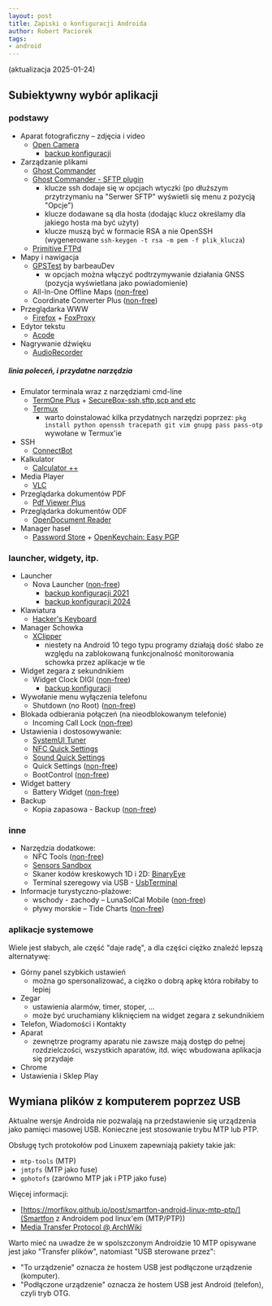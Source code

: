 ```yaml
---
layout: post
title: Zapiski o konfiguracji Androida
author: Robert Paciorek
tags:
- android
---
```


(aktualizacja 2025-01-24)

## Subiektywny wybór aplikacji

### podstawy

* Aparat fotograficzny – zdjęcia i video
	* [Open Camera](https://sourceforge.net/projects/opencamera/)
		* [backup konfiguracji](/files/android/BACKUP_OC_20210923_140519.xml)
* Zarządzanie plikami
	* [Ghost Commander](https://sourceforge.net/projects/ghostcommander/)
	* [Ghost Commander - SFTP plugin](https://sourceforge.net/projects/gc-sftp/)
		* klucze ssh dodaje się w opcjach wtyczki (po dłuższym przytrzymaniu na "Serwer SFTP" wyświetli się menu z pozycją "Opcje")
		* klucze dodawane są dla hosta (dodając klucz określamy dla jakiego hosta ma być użyty)
		* klucze muszą być w formacie RSA a nie OpenSSH (wygenerowane `ssh-keygen -t rsa -m pem -f plik_klucza`)
	* [Primitive FTPd](https://github.com/wolpi/prim-ftpd/)
* Mapy i nawigacja
	* [GPSTest](https://github.com/barbeau/gpstest) by barbeauDev
		* w opcjach można włączyć podtrzymywanie działania GNSS (pozycja wyświetlana jako powiadomienie)
	* All-In-One Offline Maps ([non-free](https://play.google.com/store/apps/details?id=net.psyberia.offlinemaps))
	* Coordinate Converter Plus ([non-free](https://play.google.com/store/apps/details?id=com.tennyson.degrees2utm))
* Przeglądarka WWW
	* [Firefox](https://www.mozilla.org/en-US/firefox/mobile/) + [FoxProxy](https://github.com/foxyproxy/firefox-extension)
* Edytor tekstu
	* [Acode](https://github.com/deadlyjack/Acode)
* Nagrywanie dźwięku
	* [AudioRecorder](https://github.com/Dimowner/AudioRecorder)

##### linia poleceń, i przydatne narzędzia 

* Emulator terminala wraz z narzędziami cmd-line
	* [TermOne Plus](https://gitlab.com/termapps/termoneplus) + [SecureBox-ssh,sftp,scp and etc](https://gitlab.com/termapps/securebox)
	* [Termux](https://github.com/termux/termux-app)
		* warto doinstalować kilka przydatnych narzędzi poprzez: `pkg install python openssh tracepath git vim gnupg pass pass-otp` wywołane w Termux'ie
* SSH
	* [ConnectBot](https://connectbot.org/)
* Kalkulator
	* [Calculator ++](https://github.com/serso/android-calculatorpp)
* Media Player
	* [VLC](http://www.videolan.org/)
* Przeglądarka dokumentów PDF
	* [Pdf Viewer Plus](https://github.com/JavaCafe01/PdfViewer)
* Przeglądarka dokumentów ODF
	* [OpenDocument Reader](https://github.com/TomTasche/OpenDocument.droid)
* Manager haseł
	* [Password Store](https://github.com/android-password-store/Android-Password-Store) + [OpenKeychain: Easy PGP](https://github.com/open-keychain/open-keychain)

### launcher, widgety, itp.

* Launcher
	* Nova Launcher ([non-free](https://play.google.com/store/apps/details?id=com.teslacoilsw.launcher))
		* [backup konfiguracji 2021](/files/android/2021-09-26_01-59.novabackup)
		* [backup konfiguracji 2024](/files/android/2024-12-01_11-21.novabackup)
* Klawiatura
	* [Hacker's Keyboard](https://code.google.com/p/hackerskeyboard/)
* Manager Schowka
	* [XClipper](https://gitlab.com/KaustubhPatange/xclipper-fdroid)
		* niestety na Android 10 tego typu programy działają dość słabo ze względu na zablokowaną funkcjonalność monitorowania schowka przez aplikacje w tle
* Widget zegara z sekundnikiem
	* Widget Clock DIGI ([non-free](https://play.google.com/store/apps/details?id=sk.michalec.SimpleDigiClockWidget))
		* [backup konfiguracji](/files/android/DIGI_Clock_Widget.json)
* Wywołanie menu wyłączenia telefonu
	* Shutdown (no Root) ([non-free](https://play.google.com/store/apps/details?id=com.samiadom.Shutdown))
* Blokada odbierania połączeń (na nieodblokowanym telefonie)
	* Incoming Call Lock ([non-free](https://play.google.com/store/apps/details?id=com.approids.calllock))
* Ustawienia i dostosowywanie:
	* [SystemUI Tuner](https://github.com/zacharee/Tweaker/)
	* [NFC Quick Settings](https://github.com/pcolby/nfc-quick-settings)
	* [Sound Quick Settings](https://github.com/SimonMarquis/Android-SoundQuickSettings)
	* Quick Settings ([non-free](https://play.google.com/store/apps/details?id=it.simonesestito.ntiles))
	* BootControl ([non-free](https://play.google.com/store/apps/details?id=com.microntek.bootcontrol))
* Widget battery
	* Battery Widget ([non-free](https://play.google.com/store/apps/details?id=com.droidparadise.batterywidget))
* Backup
	* Kopia zapasowa - Backup ([non-free](https://play.google.com/store/apps/details?id=com.backupyourmobile))

### inne

* Narzędzia dodatkowe:
	* NFC Tools ([non-free](https://play.google.com/store/apps/details?id=com.wakdev.wdnfc))
	* [Sensors Sandbox](https://github.com/mustafa01ali/SensorsSandbox)
	* Skaner kodów kreskowych 1D i 2D: [BinaryEye](https://github.com/markusfisch/BinaryEye)
	* Terminal szeregowy via USB - [UsbTerminal](https://github.com/liorhass/UsbTerminal)
* Informacje turystyczno-plażowe:
	* wschody - zachody – LunaSolCal Mobile ([non-free](https://play.google.com/store/apps/details?id=com.vvse.lunasolcal))
	* pływy morskie – Tide Charts ([non-free](https://play.google.com/store/apps/details?id=com.SeventhGear.tides))

### aplikacje systemowe

Wiele jest słabych, ale część "daje radę", a dla części ciężko znaleźć lepszą alternatywę:

* Górny panel szybkich ustawień
	* można go spersonalizować, a ciężko o dobrą apkę która robiłaby to lepiej
* Zegar
	* ustawienia alarmów, timer, stoper, ...
	* może być uruchamiany kliknięciem na widget zegara z sekundnikiem
* Telefon, Wiadomości i Kontakty
* Aparat
	* zewnętrze programy aparatu nie zawsze mają dostęp do pełnej rozdzielczości, wszystkich aparatów, itd. więc wbudowana aplikacja się przydaje
* Chrome
* Ustawienia i Sklep Play


## Wymiana plików z komputerem poprzez USB

Aktualne wersje Androida nie pozwalają na przedstawienie się urządzenia jako pamięci masowej USB. Konieczne jest stosowanie trybu MTP lub PTP.

Obsługę tych protokołów pod Linuxem zapewniają pakiety takie jak:

* `mtp-tools` (MTP)
* `jmtpfs` (MTP jako fuse)
* `gphotofs` (zarówno MTP jak i PTP jako fuse)

Więcej informacji:

* [https://morfikov.github.io/post/smartfon-android-linux-mtp-ptp/](Smartfon z Androidem pod linux'em (MTP/PTP))
* [Media Transfer Protocol @ ArchWiki](https://wiki.archlinux.org/title/Media_Transfer_Protocol)

Warto mieć na uwadze że w spolszczonym Androidzie 10 MTP opisywane jest jako "Transfer plików", natomiast "USB sterowane przez":

* "To urządzenie" oznacza że hostem USB jest podłączone urządzenie (komputer).
* "Podłączone urządzenie" oznacza że hostem USB jest Android (telefon), czyli tryb OTG.
